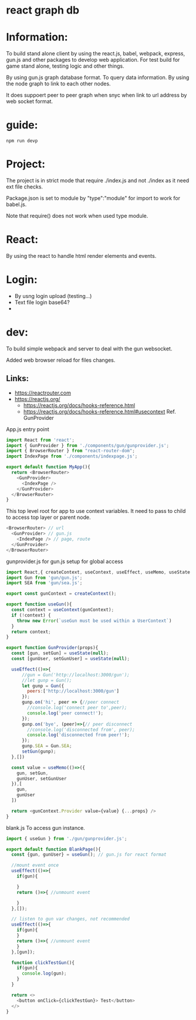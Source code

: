 # react graph db


# Information:
  To build stand alone client by using the react.js, babel, webpack, express, gun.js and other packages to develop web application. For test build for game stand alone, testing logic and other things.

  By using gun.js graph database format. To query data information. By using the node graph to link to each other nodes.

  It does suppoert peer to peer graph when snyc when link to url address by web socket format.

# guide:
```
npm run devp
```


# Project:
  The project is in strict mode that require ./index.js and not ./index as it need ext file checks.

  Package.json is set to module by "type":"module" for import to work for babel.js.

  Note that require() does not work when used type module.

# React:
  By using the react to handle html render elements and events.
# Login:
 - By usng login upload (testing...)
 - Text file login base64?
 - 

# dev:
  To build simple webpack and server to deal with the gun websocket.

  Added web browser reload for files changes.

## Links:
 - https://reactrouter.com
 - https://reactjs.org/
   - https://reactjs.org/docs/hooks-reference.html
   - https://reactjs.org/docs/hooks-reference.html#usecontext  Ref. GunProvider



App.js entry point
```js
import React from 'react';
import { GunProvider } from './components/gun/gunprovider.js';
import { BrowserRouter } from "react-router-dom";
import IndexPage from './components/indexpage.js';

export default function MyApp(){
  return <BrowserRouter> 
    <GunProvider>
      <IndexPage />
    </GunProvider>
  </BrowserRouter>
}
```
  This top level root for app to use context variables. It need to pass to child to access top layer or parent node.
```js
<BrowserRouter> // url
  <GunProvider> // gun.js
    <IndexPage /> // page, route
  </GunProvider>
</BrowserRouter>
```

gunprovider.js for gun.js setup for global access
```js
import React,{ createContext, useContext, useEffect, useMemo, useState } from "react";
import Gun from 'gun/gun.js';
import SEA from 'gun/sea.js';

export const gunContext = createContext();

export function useGun(){
  const context = useContext(gunContext);
  if (!context) {
    throw new Error(`useGun must be used within a UserContext`)
  }
  return context;
}

export function GunProvider(props){
  const [gun, setGun] = useState(null);
  const [gunUser, setGunUser] = useState(null);

  useEffect(()=>{
      //gun = Gun('http://localhost:3000/gun');
      //let gunp = Gun();
      let gunp = Gun({
        peers:['http://localhost:3000/gun']
      });
      gunp.on('hi', peer => {//peer connect
        //console.log('connect peer to',peer);
        console.log('peer connect!');
      });
      gunp.on('bye', (peer)=>{// peer disconnect
        //console.log('disconnected from', peer);
        console.log('disconnected from peer!');
      });
      gunp.SEA = Gun.SEA;
      setGun(gunp);
  },[])

  const value = useMemo(()=>({
    gun, setGun,
    gunUser, setGunUser
  }),[
    gun,
    gunUser
  ])

  return <gunContext.Provider value={value} {...props} />
}
```

blank.js To access gun instance.
```js
import { useGun } from './gun/gunprovider.js';

export default function BlankPage(){
  const {gun, gunUser} = useGun(); // gun.js for react format

  //mount event once
  useEffect(()=>{
    if(gun){

    }
    return ()=>{ //unmount event

    }
  },[]);

  // listen to gun var changes, not recommended 
  useEffect(()=>{
    if(gun){
    }
    return ()=>{ //unmount event
    }
  },[gun]);

  function clickTestGun(){
    if(gun){
      console.log(gun);
    }
  }

  return <>
    <button onClick={clickTestGun}> Test</button>
  </>
}
```
